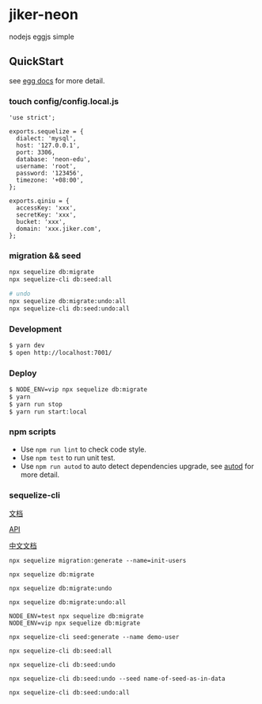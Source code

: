 # jiker-neon

nodejs eggjs simple

## QuickStart

<!-- add docs here for user -->

see [egg docs][egg] for more detail.

### touch config/config.local.js

```
'use strict';

exports.sequelize = {
  dialect: 'mysql',
  host: '127.0.0.1',
  port: 3306,
  database: 'neon-edu',
  username: 'root',
  password: '123456',
  timezone: '+08:00',
};

exports.qiniu = {
  accessKey: 'xxx',
  secretKey: 'xxx',
  bucket: 'xxx',
  domain: 'xxx.jiker.com',
};
```

### migration && seed

```bash
npx sequelize db:migrate
npx sequelize-cli db:seed:all

# undo
npx sequelize db:migrate:undo:all
npx sequelize-cli db:seed:undo:all
```

### Development

```bash
$ yarn dev
$ open http://localhost:7001/
```

### Deploy

```bash
$ NODE_ENV=vip npx sequelize db:migrate
$ yarn
$ yarn run stop
$ yarn run start:local
```

### npm scripts

- Use `npm run lint` to check code style.
- Use `npm test` to run unit test.
- Use `npm run autod` to auto detect dependencies upgrade, see [autod](https://www.npmjs.com/package/autod) for more detail.

### sequelize-cli
[文档](https://sequelize.org/master/)

[API](https://sequelize.org/master/identifiers.html)

[中文文档](https://github.com/demopark/sequelize-docs-Zh-CN/tree/v5)

```
npx sequelize migration:generate --name=init-users

npx sequelize db:migrate

npx sequelize db:migrate:undo

npx sequelize db:migrate:undo:all

NODE_ENV=test npx sequelize db:migrate
NODE_ENV=vip npx sequelize db:migrate
```

```
npx sequelize-cli seed:generate --name demo-user

npx sequelize-cli db:seed:all

npx sequelize-cli db:seed:undo

npx sequelize-cli db:seed:undo --seed name-of-seed-as-in-data

npx sequelize-cli db:seed:undo:all
```

[egg]: https://eggjs.org